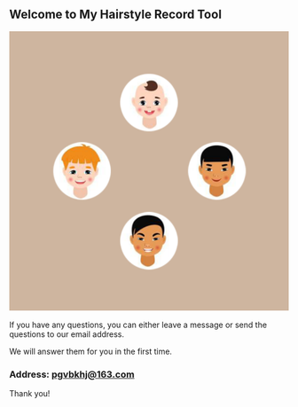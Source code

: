 ## Welcome to My Hairstyle Record Tool

![Image](icon-1024.png)

If you have any questions, you can either leave a message or send the questions to our email address.

We will answer them for you in the first time.

### Address: pgvbkhj@163.com

Thank you!

